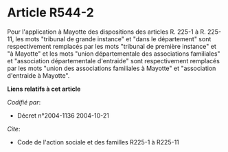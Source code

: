 # Article R544-2

Pour l'application à Mayotte des dispositions des articles R. 225-1 à R. 225-11, les mots "tribunal de grande instance" et
"dans le département" sont respectivement remplacés par les mots "tribunal de première instance" et "à Mayotte" et les mots
"union départementale des associations familiales" et "association départementale d'entraide" sont respectivement remplacés
par les mots "union des associations familiales à Mayotte" et "association d'entraide à Mayotte".

**Liens relatifs à cet article**

_Codifié par_:

  - Décret n°2004-1136 2004-10-21

_Cite_:

  - Code de l'action sociale et des familles R225-1 à R225-11
